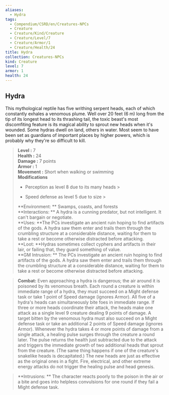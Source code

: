 ```yaml
---
aliases:
  - Hydra
tags:
  - Compendium/CSRD/en/Creatures-NPCs
  - Creature
  - Creature/Kind/Creature
  - Creature/Level/7
  - Creature/Armor/1
  - Creature/Health/24
title: Hydra
collection: Creatures-NPCs
kind: Creature
level: 7
armor: 1
health: 24
---
```

## Hydra  
This mythological reptile has five writhing serpent heads, each of which constantly exhales a venomous plume. Well over 20 feet (6 m) long from the tip of its longest head to its thrashing tail, the toxic beast's most discomfiting feature is its magical ability to sprout new heads when it's wounded. Some hydras dwell on land, others in water. Most seem to have been set as guardians of important places by higher powers, which is probably why they're so difficult to kill.  

  
> **Level :** 7  
> **Health :** 24  
> **Damage :** 7 points  
> **Armor :** 1  
> **Movement :** Short when walking or swimming  
> **Modifications**  
>- Perception as level 8 due to its many heads >
>  
>- Speed defense as level 5 due to size >
>  
> **Environment: ** Swamps, coasts, and forests  
> **Interactions: ** A hydra is a cunning predator, but not intelligent. It can't bargain or negotiate.  
> **Uses: **The PCs investigate an ancient ruin hoping to find artifacts of the gods. A hydra saw them enter and trails them through the crumbling structure at a considerable distance, waiting for them to take a rest or become otherwise distracted before attacking.  
> **Loot: **Hydras sometimes collect cyphers and artifacts in their lair, or failing that, they guard something of value.  
> **GM Intrusion: ** The PCs investigate an ancient ruin hoping to find artifacts of the gods. A hydra saw them enter and trails them through the crumbling structure at a considerable distance, waiting for them to take a rest or become otherwise distracted before attacking.  

> **Combat:** 
> Even approaching a hydra is dangerous; the air around it is poisoned by its venomous breath. Each round a creature is within immediate range of a hydra, they must succeed on a Might defense task or take 1 point of Speed damage (ignores Armor). 
All five of a hydra's heads can simultaneously bite foes in immediate range. If three or more heads coordinate their attack, the heads make one attack as a single level 9 creature dealing 9 points of damage. A target bitten by the venomous hydra must also succeed on a Might defense task or take an additional 2 points of Speed damage (ignores Armor). 
Whenever the hydra takes 4 or more points of damage from a single attack, a healing pulse surges through the creature a round later. The pulse returns the health just subtracted due to the attack and triggers the immediate growth of two additional heads that sprout from the creature. (The same thing happens if one of the creature's snakelike heads is decapitated.) The new heads are just as effective as the original ones in a fight. Fire, electrical, and other extreme energy attacks do not trigger the healing pulse and head genesis.  
  

> **Intrusions: ** 
> The character reacts poorly to the poison in the air or a bite and goes into helpless convulsions for one round if they fail a Might defense task.  
